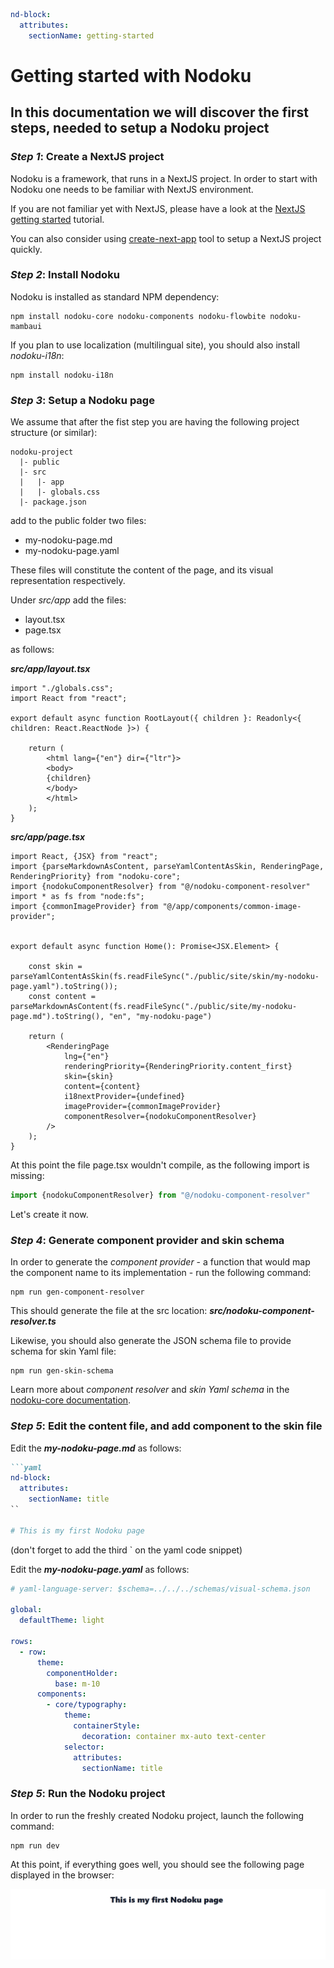 
```yaml
nd-block:
  attributes:
    sectionName: getting-started
```

# Getting started with Nodoku

## In this documentation we will discover the first steps, needed to setup a Nodoku project


### **_Step 1_**: Create a NextJS project

Nodoku is a framework, that runs in a NextJS project. In order to start with Nodoku one needs to be familiar with NextJS environment.

If you are not familiar yet with NextJS, please have a look at the [NextJS getting started](https://nextjs.org/docs/app/getting-started/installation) tutorial.

You can also consider using [create-next-app](https://nextjs.org/learn-pages-router/basics/create-nextjs-app/setup) tool to setup a NextJS project quickly.

### **_Step 2_**: Install Nodoku

Nodoku is installed as standard NPM dependency:

```shell
npm install nodoku-core nodoku-components nodoku-flowbite nodoku-mambaui
```
If you plan to use localization (multilingual site), you should also install _nodoku-i18n_:

```shell
npm install nodoku-i18n
```


### **_Step 3_**: Setup a Nodoku page

We assume that after the fist step you are having the following project structure (or similar):

```text
nodoku-project
  |- public
  |- src
  |   |- app
  |   |- globals.css
  |- package.json
```

add to the public folder two files:
- my-nodoku-page.md
- my-nodoku-page.yaml

These files will constitute the content of the page, and its visual representation respectively.

Under _src/app_ add the files:
- layout.tsx
- page.tsx

as follows:

**_src/app/layout.tsx_**

```tsx
import "./globals.css";
import React from "react";

export default async function RootLayout({ children }: Readonly<{ children: React.ReactNode }>) {

    return (
        <html lang={"en"} dir={"ltr"}>
        <body>
        {children}
        </body>
        </html>
    );
}
```

**_src/app/page.tsx_**

```tsx
import React, {JSX} from "react";
import {parseMarkdownAsContent, parseYamlContentAsSkin, RenderingPage, RenderingPriority} from "nodoku-core";
import {nodokuComponentResolver} from "@/nodoku-component-resolver"
import * as fs from "node:fs";
import {commonImageProvider} from "@/app/components/common-image-provider";


export default async function Home(): Promise<JSX.Element> {

    const skin = parseYamlContentAsSkin(fs.readFileSync("./public/site/skin/my-nodoku-page.yaml").toString());
    const content = parseMarkdownAsContent(fs.readFileSync("./public/site/my-nodoku-page.md").toString(), "en", "my-nodoku-page")

    return (
        <RenderingPage
            lng={"en"}
            renderingPriority={RenderingPriority.content_first}
            skin={skin}
            content={content}
            i18nextProvider={undefined}
            imageProvider={commonImageProvider}
            componentResolver={nodokuComponentResolver}
        />
    );
}
```

At this point the file page.tsx wouldn't compile, as the following import is missing:

```typescript
import {nodokuComponentResolver} from "@/nodoku-component-resolver"
```

Let's create it now.


### **_Step 4_**: Generate component provider and skin schema

In order to generate the _component provider_ - a function that would map the component name to its implementation - run the following command:

```shell
npm run gen-component-resolver
```

This should generate the file at the src location: **_src/nodoku-component-resolver.ts_**

Likewise, you should also generate the JSON schema file to provide schema for skin Yaml file:

```shell
npm run gen-skin-schema
```

Learn more about _component resolver_ and _skin Yaml schema_ in the [nodoku-core documentation](https://github.com/nodoku/nodoku-core).



### **_Step 5_**: Edit the content file, and add component to the skin file

Edit the **_my-nodoku-page.md_** as follows:

```markdown
```yaml
nd-block:
  attributes:
    sectionName: title
``

# This is my first Nodoku page
```

(don't forget to add the third ` on the yaml code snippet)

Edit the **_my-nodoku-page.yaml_** as follows:

```yaml
# yaml-language-server: $schema=../../../schemas/visual-schema.json

global:
  defaultTheme: light

rows:
  - row:
      theme:
        componentHolder:
          base: m-10
      components:
        - core/typography:
            theme:
              containerStyle:
                decoration: container mx-auto text-center
            selector:
              attributes:
                sectionName: title
```


### **_Step 5_**: Run the Nodoku project

In order to run the freshly created Nodoku project, launch the following command:

```shell
npm run dev
```

At this point, if everything goes well, you should see the following page displayed in the browser:

![my-nodoku-page](../images/my-nodoku-page-screenshot.png "step 1")